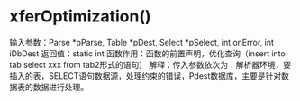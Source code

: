 # xferOptimization()
输入参数：Parse *pParse, Table *pDest, Select *pSelect, int onError, int iDbDest
返回值：static int
函数作用：函数的前置声明，优化查询（insert into tab select xxx from tab2形式的语句）
解释：传入参数依次为：解析器环境，要插入的表，SELECT语句数据源，处理约束的错误，Pdest数据库，主要是针对数据表的数据进行处理。
